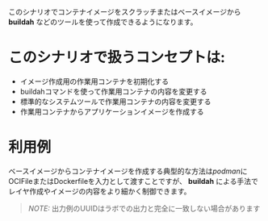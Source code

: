 このシナリオでコンテナイメージをスクラッチまたはベースイメージから **buildah** などのツールを使って作成できるようになります。

# このシナリオで扱うコンセプトは:

* イメージ作成用の作業用コンテナを初期化する
* buildahコマンドを使って作業用コンテナの内容を変更する
* 標準的なシステムツールで作業用コンテナの内容を変更する
* 作業用コンテナからアプリケーションイメージを作成する

# 利用例
ベースイメージからコンテナイメージを作成する典型的な方法は*podman*にOCIFileまたはDockerfileを入力として渡すことですが、 **buildah** による手法でレイヤ作成やイメージの内容をより細かく制御できます。

> _NOTE:_ 出力例のUUIDはラボでの出力と完全に一致しない場合があります
